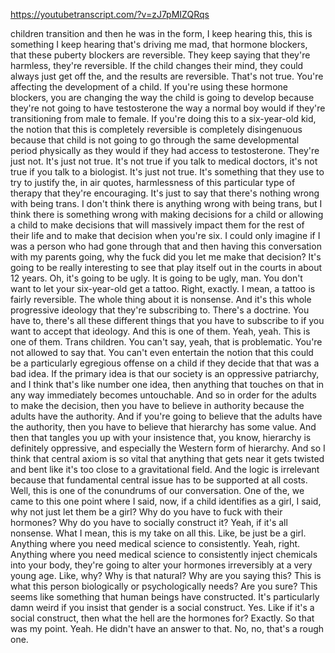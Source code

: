 https://youtubetranscript.com/?v=zJ7pMIZQRqs

 children transition and then he was in the form, I keep hearing this, this is something I keep hearing that's driving me mad, that hormone blockers, that these puberty blockers are reversible. They keep saying that they're harmless, they're reversible. If the child changes their mind, they could always just get off the, and the results are reversible. That's not true. You're affecting the development of a child. If you're using these hormone blockers, you are changing the way the child is going to develop because they're not going to have testosterone the way a normal boy would if they're transitioning from male to female. If you're doing this to a six-year-old kid, the notion that this is completely reversible is completely disingenuous because that child is not going to go through the same developmental period physically as they would if they had access to testosterone. They're just not. It's just not true. It's not true if you talk to medical doctors, it's not true if you talk to a biologist. It's just not true. It's something that they use to try to justify the, in air quotes, harmlessness of this particular type of therapy that they're encouraging. It's just to say that there's nothing wrong with being trans. I don't think there is anything wrong with being trans, but I think there is something wrong with making decisions for a child or allowing a child to make decisions that will massively impact them for the rest of their life and to make that decision when you're six. I could only imagine if I was a person who had gone through that and then having this conversation with my parents going, why the fuck did you let me make that decision? It's going to be really interesting to see that play itself out in the courts in about 12 years. Oh, it's going to be ugly. It is going to be ugly, man. You don't want to let your six-year-old get a tattoo. Right, exactly. I mean, a tattoo is fairly reversible. The whole thing about it is nonsense. And it's this whole progressive ideology that they're subscribing to. There's a doctrine. You have to, there's all these different things that you have to subscribe to if you want to accept that ideology. And this is one of them. Yeah, yeah. This is one of them. Trans children. You can't say, yeah, that is problematic. You're not allowed to say that. You can't even entertain the notion that this could be a particularly egregious offense on a child if they decide that that was a bad idea. If the primary idea is that our society is an oppressive patriarchy, and I think that's like number one idea, then anything that touches on that in any way immediately becomes untouchable. And so in order for the adults to make the decision, then you have to believe in authority because the adults have the authority. And if you're going to believe that the adults have the authority, then you have to believe that hierarchy has some value. And then that tangles you up with your insistence that, you know, hierarchy is definitely oppressive, and especially the Western form of hierarchy. And so I think that central axiom is so vital that anything that gets near it gets twisted and bent like it's too close to a gravitational field. And the logic is irrelevant because that fundamental central issue has to be supported at all costs. Well, this is one of the conundrums of our conversation. One of the, we came to this one point where I said, now, if a child identifies as a girl, I said, why not just let them be a girl? Why do you have to fuck with their hormones? Why do you have to socially construct it? Yeah, if it's all nonsense. What I mean, this is my take on all this. Like, be just be a girl. Anything where you need medical science to consistently. Yeah, right. Anything where you need medical science to consistently inject chemicals into your body, they're going to alter your hormones irreversibly at a very young age. Like, why? Why is that natural? Why are you saying this? This is what this person biologically or psychologically needs? Are you sure? This seems like something that human beings have constructed. It's particularly damn weird if you insist that gender is a social construct. Yes. Like if it's a social construct, then what the hell are the hormones for? Exactly. So that was my point. Yeah. He didn't have an answer to that. No, no, that's a rough one.